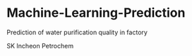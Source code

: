 # Machine-Learning-Prediction

Prediction of water purification quality in factory

SK Incheon Petrochem
